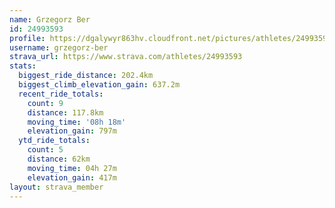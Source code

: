 ```yaml
---
name: Grzegorz Ber
id: 24993593
profile: https://dgalywyr863hv.cloudfront.net/pictures/athletes/24993593/7453165/11/large.jpg
username: grzegorz-ber
strava_url: https://www.strava.com/athletes/24993593
stats:
  biggest_ride_distance: 202.4km
  biggest_climb_elevation_gain: 637.2m
  recent_ride_totals:
    count: 9
    distance: 117.8km
    moving_time: '08h 18m'
    elevation_gain: 797m
  ytd_ride_totals:
    count: 5
    distance: 62km
    moving_time: 04h 27m
    elevation_gain: 417m
layout: strava_member
--- 
```

